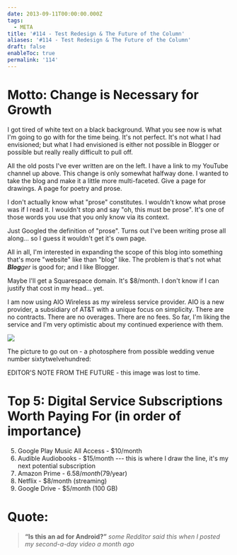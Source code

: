 ```yaml
---
date: 2013-09-11T00:00:00.000Z
tags:
  - META
title: '#114 - Test Redesign & The Future of the Column'
aliases: '#114 - Test Redesign & The Future of the Column'
draft: false
enableToc: true
permalink: '114'
---
```



# Motto: Change is Necessary for Growth


I got tired of white text on a black background. What you see now is what I'm going to go with for the time being. It's not perfect. It's not what I had envisioned; but what I had envisioned is either not possible in Blogger or possible but really really difficult to pull off.

All the old posts I've ever written are on the left. I have a link to my YouTube channel up above. This change is only somewhat halfway done. I wanted to take the blog and make it a little more multi-faceted. Give a page for drawings. A page for poetry and prose. 

I don't actually know what "prose" constitutes. I wouldn't know what prose was if I read it. I wouldn't stop and say "oh, this must be prose". It's one of those words you use that you only know via its context.

Just Googled the definition of "prose". Turns out I've been writing prose all along... so I guess it wouldn't get it's own page. 

All in all, I'm interested in expanding the scope of this blog into something that's more "website" like than "blog" like. The problem is that's not what ***Blog**ger* is good for; and I like Blogger. 

Maybe I'll get a Squarespace domain. It's $8/month. I don't know if I can justify that cost in my head... yet.

I am now using AIO Wireless as my wireless service provider. AIO is a new provider, a subsidiary of AT&T with a unique focus on simplicity. There are no contracts. There are no overages. There are no fees. So far, I'm liking the service and I'm very optimistic about my continued experience with them. 

![](assets/114-1.jpg)

The picture to go out on - a photosphere from possible wedding venue number sixtytwelvehundred:

EDITOR'S NOTE FROM THE FUTURE - this image was lost to time.


# Top 5:  Digital Service Subscriptions Worth Paying For (in order of importance)

5. Google Play Music All Access - $10/month
4. Audible Audiobooks - $15/month --- this is where I draw the line, it's my next potential subscription
3. Amazon Prime - $6.58/month ($79/year)
2. Netflix - $8/month (streaming)
1. Google Drive - $5/month (100 GB)


# Quote:

> **“Is this an ad for Android?”**
<cite>some Redditor said this when I posted my second-a-day video a month ago</cite>

